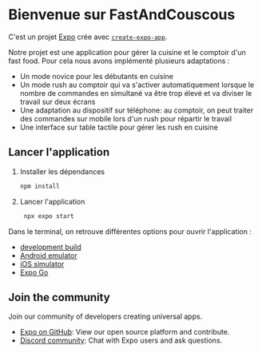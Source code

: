 # Bienvenue sur FastAndCouscous

C'est un projet [Expo](https://expo.dev) crée avec [`create-expo-app`](https://www.npmjs.com/package/create-expo-app).

Notre projet est une application pour gérer la cuisine et le comptoir d'un fast food.
Pour cela nous avons implémenté plusieurs adaptations : 
- Un mode novice pour les débutants en cuisine
- Un mode rush au comptoir qui va s'activer automatiquement lorsque le nombre de commandes en simultané va être trop élevé et va diviser le travail sur deux écrans
- Une adaptation au dispositif sur téléphone: au comptoir, on peut traiter des commandes sur mobile lors d'un rush pour répartir le travail
- Une interface sur table tactile pour gérer les rush en cuisine

## Lancer l'application

1. Installer les dépendances

   ```bash
   npm install
   ```

2. Lancer l'application

   ```bash
    npx expo start
   ```

Dans le terminal, on retrouve différentes options pour ouvrir l'application :

- [development build](https://docs.expo.dev/develop/development-builds/introduction/)
- [Android emulator](https://docs.expo.dev/workflow/android-studio-emulator/)
- [iOS simulator](https://docs.expo.dev/workflow/ios-simulator/)
- [Expo Go](https://expo.dev/go)

## Join the community

Join our community of developers creating universal apps.

- [Expo on GitHub](https://github.com/expo/expo): View our open source platform and contribute.
- [Discord community](https://chat.expo.dev): Chat with Expo users and ask questions.

